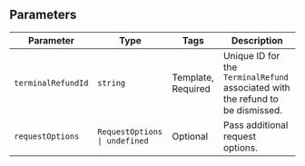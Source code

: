 ## Parameters

| Parameter | Type | Tags | Description |
|  --- | --- | --- | --- |
| `terminalRefundId` | `string` | Template, Required | Unique ID for the `TerminalRefund` associated with the refund to be dismissed. |
| `requestOptions` | `RequestOptions \| undefined` | Optional | Pass additional request options. |

